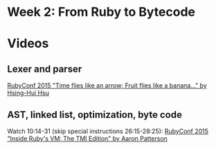 # Week 2: From Ruby to Bytecode

# Videos

## Lexer and parser
[RubyConf 2015 "Time flies like an arrow; Fruit flies like a banana..." by Hsing-Hui Hsu](https://www.youtube.com/watch?v=lCtzFWAPDP4)


## AST, linked list, optimization, byte code
Watch 10:14-31 (skip special instructions 26:15-28:25): [RubyConf 2015 "Inside Ruby's VM: The TMI Edition" by Aaron Patterson](https://www.youtube.com/watch?v=CT8JSJkymZM)
